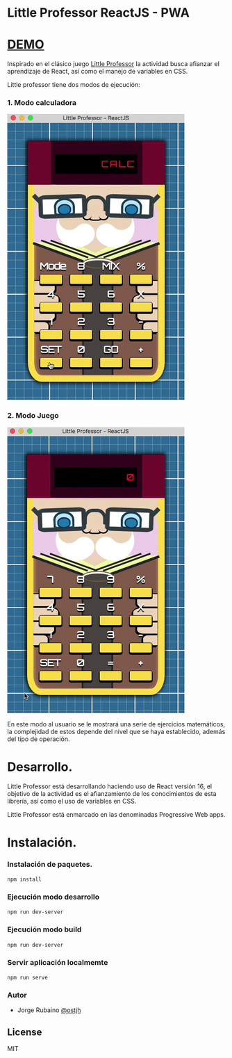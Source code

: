 # Little Professor ReactJS - PWA

# [DEMO]

Inspirado en el clásico juego [Little Professor] la actividad busca afianzar el aprendizaje de React, así como el manejo de variables en CSS.

Little professor tiene dos modos de ejecución:

### 1. Modo calculadora

![image](https://github.com/Jorger/little_professor_reactjs/blob/master/public/images/little_professor_calculadora.gif?raw=true)

### 2. Modo Juego

![image](https://github.com/Jorger/little_professor_reactjs/blob/master/public/images/little_professor_game.gif?raw=true)

En este modo al usuario se le mostrará una serie de ejercicios matemáticos, la complejidad de estos depende del nivel que se haya establecido, además del tipo de operación.

# Desarrollo.

Little Professor está desarrollando haciendo uso de React versión 16, el objetivo de la actividad es el afianzamiento de los conocimientos de esta librería, 
así como el uso de variables en CSS.

Little Professor está enmarcado en las denominadas Progressive Web apps.

# Instalación.

### Instalación de paquetes.

```
npm install
```

### Ejecución modo desarrollo

```
npm run dev-server
```

### Ejecución modo build

```
npm run dev-server
```

### Servir aplicación localmemte

```
npm run serve
```

### Autor
* Jorge Rubaino [@ostjh]

License
----
MIT

[@ostjh]:https://twitter.com/ostjh
[Little Professor]:https://en.wikipedia.org/wiki/Little_Professor
[DEMO]:https://jorger.github.io/little_professor/
